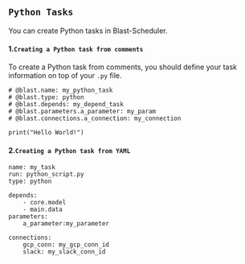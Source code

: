 ## `Python Tasks`

You can create Python tasks in Blast-Scheduler.

#### 1.`Creating a Python task from comments`
To create a Python task from comments, you should define your task information on top of your `.py` file. 

```
# @blast.name: my_python_task
# @blast.type: python
# @blast.depends: my_depend_task
# @blast.parameters.a_parameter: my_param
# @blast.connections.a_connection: my_connection

print("Hello World!")
```

#### 2.`Creating a Python task from YAML`
```
name: my_task
run: python_script.py
type: python

depends:
    - core.model
    - main.data
parameters:
    a_parameter:my_parameter

connections:
    gcp_conn: my_gcp_conn_id
    slack: my_slack_conn_id	
```
